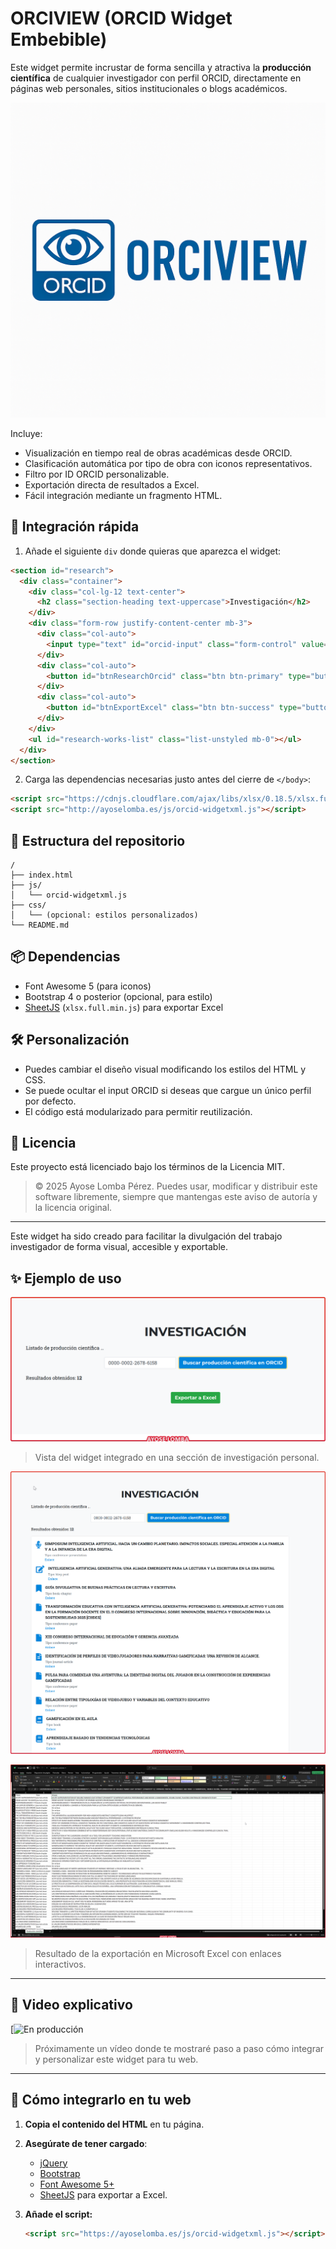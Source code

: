 # ORCIVIEW (ORCID Widget Embebible)
Este widget permite incrustar de forma sencilla y atractiva la **producción científica** de cualquier investigador con perfil ORCID, directamente en páginas web personales, sitios institucionales o blogs académicos.

![Logo](img/Logo.png)

Incluye:
- Visualización en tiempo real de obras académicas desde ORCID.
- Clasificación automática por tipo de obra con iconos representativos.
- Filtro por ID ORCID personalizable.
- Exportación directa de resultados a Excel.
- Fácil integración mediante un fragmento HTML.

## 🚀 Integración rápida

1. Añade el siguiente `div` donde quieras que aparezca el widget:

```html
<section id="research">
  <div class="container">
    <div class="col-lg-12 text-center">
      <h2 class="section-heading text-uppercase">Investigación</h2>
    </div>
    <div class="form-row justify-content-center mb-3">
      <div class="col-auto">
        <input type="text" id="orcid-input" class="form-control" value="0000-0002-2678-6158" placeholder="Introduce tu ORCID">
      </div>
      <div class="col-auto">
        <button id="btnResearchOrcid" class="btn btn-primary" type="button">Buscar producción científica</button>
      </div>
      <div class="col-auto">
        <button id="btnExportExcel" class="btn btn-success" type="button" disabled>Exportar a Excel</button>
      </div>
    </div>
    <ul id="research-works-list" class="list-unstyled mb-0"></ul>
  </div>
</section>
```

2. Carga las dependencias necesarias justo antes del cierre de `</body>`:

```html
<script src="https://cdnjs.cloudflare.com/ajax/libs/xlsx/0.18.5/xlsx.full.min.js"></script>
<script src="http://ayoselomba.es/js/orcid-widgetxml.js"></script>
```

## 📁 Estructura del repositorio

```
/
├── index.html
├── js/
│   └── orcid-widgetxml.js
├── css/
│   └── (opcional: estilos personalizados)
└── README.md
```

## 📦 Dependencias

- Font Awesome 5 (para iconos)
- Bootstrap 4 o posterior (opcional, para estilo)
- [SheetJS](https://github.com/SheetJS/sheetjs) (`xlsx.full.min.js`) para exportar Excel

## 🛠️ Personalización

- Puedes cambiar el diseño visual modificando los estilos del HTML y CSS.
- Se puede ocultar el input ORCID si deseas que cargue un único perfil por defecto.
- El código está modularizado para permitir reutilización.

## 📃 Licencia

Este proyecto está licenciado bajo los términos de la Licencia MIT.

> © 2025 Ayose Lomba Pérez. Puedes usar, modificar y distribuir este software libremente, siempre que mantengas este aviso de autoría y la licencia original.

---

Este widget ha sido creado para facilitar la divulgación del trabajo investigador de forma visual, accesible y exportable.


## ✨ Ejemplo de uso

![Captura del widget mostrando resultados](img/captura01.png)

> Vista del widget integrado en una sección de investigación personal.

![Captura del widget mostrando resultados](img/captura02.png)


![Exportación a Excel funcionando](img/exportacionExcel.png)
> Resultado de la exportación en Microsoft Excel con enlaces interactivos.

---

## 🎥 Video explicativo

[![En producción]()

> Próximamente un vídeo donde te mostraré paso a paso cómo integrar y personalizar este widget para tu web.

---

## 🚀 Cómo integrarlo en tu web

1. **Copia el contenido del HTML** en tu página.
2. **Asegúrate de tener cargado**:
   - [jQuery](https://jquery.com/)
   - [Bootstrap](https://getbootstrap.com/)
   - [Font Awesome 5+](https://fontawesome.com/)
   - [SheetJS](https://cdnjs.com/libraries/xlsx) para exportar a Excel.

3. **Añade el script:**
   ```html   
   <script src="https://ayoselomba.es/js/orcid-widgetxml.js"></script>

